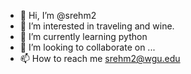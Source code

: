 - 👋 Hi, I’m @srehm2
- 👀 I’m interested in traveling and wine.
- 🌱 I’m currently learning python
- 💞️ I’m looking to collaborate on ...
- 📫 How to reach me srehm2@wgu.edu

<!---
srehm2/srehm2 is a ✨ special ✨ repository because its `README.md` (this file) appears on your GitHub profile.
You can click the Preview link to take a look at your changes.
--->

